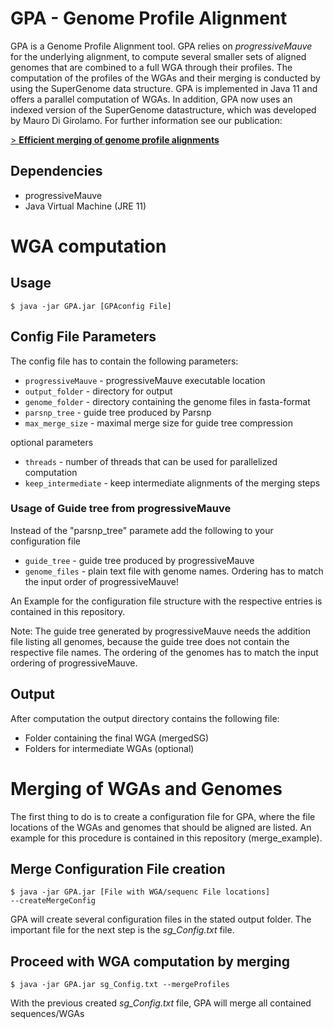# GPA - Genome Profile Alignment

GPA is a Genome Profile Alignment tool. GPA relies on *progressiveMauve* for the underlying alignment, to compute several smaller sets of aligned genomes that are combined to a full WGA through their profiles. The computation of the profiles of the WGAs and their merging is conducted by using the SuperGenome data structure. GPA is implemented in Java 11 and offers a parallel computation of WGAs. In addition, GPA now uses an indexed version of the SuperGenome datastructure, which was developed by Mauro Di Girolamo. For further information see our publication:


[> **Efficient merging of genome profile alignments** ](https://academic.oup.com/bioinformatics/article/35/14/i71/5529231)


## Dependencies

* progressiveMauve
* Java Virtual Machine (JRE 11)

# WGA computation

## Usage

<code>$ java -jar GPA.jar [GPAconfig File]</code>


## Config File Parameters

The config file has to contain the following parameters:

* <code>progressiveMauve</code> - progressiveMauve executable location
* <code>output_folder</code> - directory for output 
* <code>genome_folder</code> - directory containing the genome files in fasta-format
* <code>parsnp_tree</code> - guide tree produced by Parsnp
* <code>max_merge_size</code> - maximal merge size for guide tree compression 

optional parameters

* <code>threads</code> - number of threads that can be used for parallelized computation
* <code>keep_intermediate</code> - keep intermediate alignments of the merging steps


### Usage of Guide tree from progressiveMauve

Instead of the "parsnp_tree" paramete add the following to your configuration file
* <code>guide_tree</code> - guide tree produced by progressiveMauve
* <code>genome_files</code> - plain text file with genome names. Ordering has to match the input order of progressiveMauve!

An Example for the configuration file structure with the respective entries is contained in this repository.

Note: The guide tree generated by progressiveMauve needs the addition file listing all genomes, because the guide tree does not contain the respective file names. The ordering of the genomes has to match the input ordering of progressiveMauve.


## Output

After computation the output directory contains the following file:

* Folder containing the final WGA (mergedSG)
* Folders for intermediate WGAs (optional)

# Merging of WGAs and Genomes

The first thing to do is to create a configuration file for GPA, where the file locations of the WGAs and genomes that should be aligned are listed. An example for this procedure is contained in this repository (merge_example).

## Merge Configuration File creation

<code>$ java -jar GPA.jar [File with WGA/sequenc File locations] --createMergeConfig</code>

GPA will create several configuration files in the stated output folder. The important file for the next step is the *sg_Config.txt* file.

## Proceed with WGA computation by merging

<code>$ java -jar GPA.jar sg_Config.txt --mergeProfiles</code>

With the previous created *sg_Config.txt* file, GPA will merge all contained sequences/WGAs